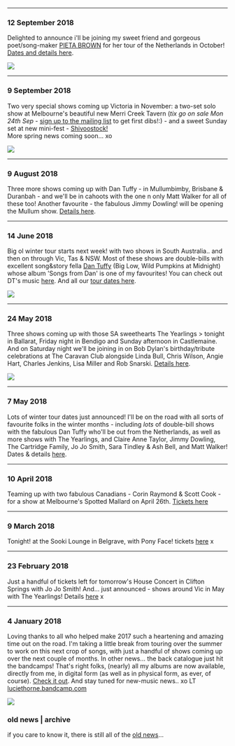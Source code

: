 * * * * * 

### 12 September 2018  

Delighted to announce i'll be joining my sweet friend and gorgeous poet/song-maker [PIETA BROWN](http://www.pietabrown.com) for her tour of the Netherlands in October! [Dates and details here](shows).  

![](data/image/news/PBNetherlands.jpeg) 

* * * * * 

### 9 September 2018  

Two very special shows coming up Victoria in November: a two-set solo show at Melbourne's beautiful new Merri Creek Tavern (*tix go on sale Mon 24th Sep* - [sign up to the mailing list](http://luciethorne.com/?p=forms/mailing-list) to get first dibs!:) - and a sweet Sunday set at new mini-fest - [Shivoostock!](https://www.trybooking.com/book/event?eid=419474)   
More spring news coming soon... xo  

![](data/image/news/Shivoostock.jpeg)  

* * * * * 

### 9 August 2018  

Three more shows coming up with Dan Tuffy - in Mullumbimby, Brisbane & Duranbah - and we'll be in cahoots with the one n only Matt Walker for all of these too! Another favourite - the fabulous Jimmy Dowling! will be opening the Mullum show. [Details here](shows).  

* * * * * 

### 14 June 2018  

Big ol winter tour starts next week! with two shows in South Australia.. and then on through Vic, Tas & NSW. Most of these shows are double-bills with excellent song&story fella [Dan Tuffy](http://www.songsfromdan.com) (Big Low, Wild Pumpkins at Midnight) whose album 'Songs from Dan' is one of my favourites! You can check out DT's music [here](http://www.songsfromdan.com). And all our [tour dates here](shows).

![](data/image/news/TuffyTourDates.jpeg)

* * * * * 

### 24 May 2018  

Three shows coming up with those SA sweethearts The Yearlings > tonight in Ballarat, Friday night in Bendigo and Sunday afternoon in Castlemaine. And on Saturday night we'll be joining in on Bob Dylan's birthday/tribute celebrations at The Caravan Club alongside Linda Bull, Chris Wilson, Angie Hart, Charles Jenkins, Lisa Miller and Rob Snarski. [Details here](shows).

![](data/image/news/TY_LT_pic.jpeg)

* * * * * 

### 7 May 2018  

Lots of winter tour dates just announced! I'll be on the road with all sorts of favourite folks in the winter months - including *lots* of double-bill shows with the fabulous Dan Tuffy who'll be out from the Netherlands, as well as more shows with The Yearlings, and Claire Anne Taylor, Jimmy Dowling, The Cartridge Family, Jo Jo Smith, Sara Tindley & Ash Bell, and Matt Walker! Dates & details [here](shows).    

* * * * *   

### 10 April 2018  

Teaming up with two fabulous Canadians - Corin Raymond & Scott Cook - for a show at Melbourne's Spotted Mallard on April 26th. [Tickets here](shows)  

* * * * * 

### 9 March 2018  

Tonight! at the Sooki Lounge in Belgrave, with Pony Face! tickets [here](shows) x

* * * * * 

### 23 February 2018  

Just a handful of tickets left for tomorrow's House Concert in Clifton Springs with Jo Jo Smith! And... just announced - shows around Vic in May with The Yearlings! Details [here](shows) x

* * * * * 

### 4 January 2018

Loving thanks to all who helped make 2017 such a heartening and amazing time out on the road. I'm taking a little break from touring over the summer to work on this next crop of songs, with just a handful of shows coming up over the next couple of months. In other news... the back catalogue just hit the bandcamps! That's right folks, (nearly) all my albums are now available, directly from me, in digital form (as well as in physical form, as ever, of course). [Check it out](https://luciethorne.bandcamp.com/). And stay tuned for new-music news.. xo LT [luciethorne.bandcamp.com](https://luciethorne.bandcamp.com/)

![](data/image/news/couch.jpg)

### old news | archive

if you care to know it, there is still all of the [old news](?p=news/archive)...

